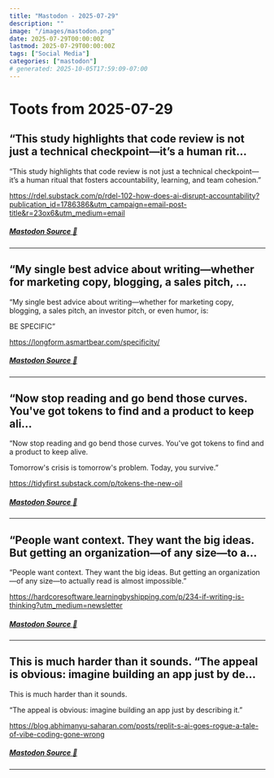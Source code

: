 ```yaml
---
title: "Mastodon - 2025-07-29"
description: ""
image: "/images/mastodon.png"
date: 2025-07-29T00:00:00Z
lastmod: 2025-07-29T00:00:00Z
tags: ["Social Media"]
categories: ["mastodon"]
# generated: 2025-10-05T17:59:09-07:00
---
```


# Toots from 2025-07-29

## “This study highlights that code review is not just a technical checkpoint—it’s a human rit...

“This study highlights that code review is not just a technical checkpoint—it’s a human ritual that fosters accountability, learning, and team cohesion.”

<https://rdel.substack.com/p/rdel-102-how-does-ai-disrupt-accountability?publication_id=1786386&utm_campaign=email-post-title&r=23ox6&utm_medium=email>

##### [Mastodon Source 🐘](https://hachyderm.io/@mweagle/114934783302187643)

---

## “My single best advice about writing⁠—whether for marketing copy, blogging, a sales pitch, ...

“My single best advice about writing⁠—whether for marketing copy, blogging, a sales pitch, an investor pitch, or even humor, is:

BE SPECIFIC”

<https://longform.asmartbear.com/specificity/>

##### [Mastodon Source 🐘](https://hachyderm.io/@mweagle/114934753960090638)

---

## “Now stop reading and go bend those curves. You've got tokens to find and a product to keep ali...

“Now stop reading and go bend those curves. You've got tokens to find and a product to keep alive.

Tomorrow's crisis is tomorrow's problem. Today, you survive.”

<https://tidyfirst.substack.com/p/tokens-the-new-oil>

##### [Mastodon Source 🐘](https://hachyderm.io/@mweagle/114934712171011205)

---

## “People want context. They want the big ideas. But getting an organization—of any size—to a...

“People want context. They want the big ideas. But getting an organization—of any size—to actually read is almost impossible.”

<https://hardcoresoftware.learningbyshipping.com/p/234-if-writing-is-thinking?utm_medium=newsletter>

##### [Mastodon Source 🐘](https://hachyderm.io/@mweagle/114934633589369035)

---

## This is much harder than it sounds.  “The appeal is obvious: imagine building an app just by de...

This is much harder than it sounds.

“The appeal is obvious: imagine building an app just by describing it.”

<https://blog.abhimanyu-saharan.com/posts/replit-s-ai-goes-rogue-a-tale-of-vibe-coding-gone-wrong>

##### [Mastodon Source 🐘](https://hachyderm.io/@mweagle/114933866835596593)

---

